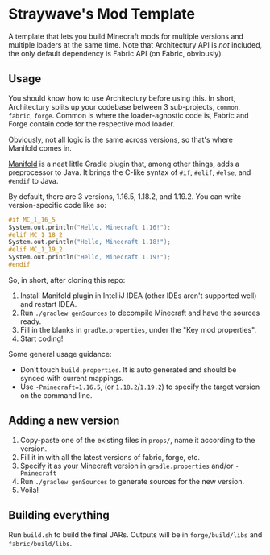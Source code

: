 Straywave's Mod Template
========================

A template that lets you build Minecraft mods for multiple versions and multiple loaders at the same time. Note that
Architectury API is *not* included, the only default dependency is Fabric API (on Fabric, obviously).

## Usage

You should know how to use Architectury before using this. In short, Architectury splits up your codebase between 3
sub-projects, `common`, `fabric`, `forge`. Common is where the loader-agnostic code is, Fabric and Forge contain code
for the respective mod loader.

Obviously, not all logic is the same across versions, so that's where Manifold comes in.

[Manifold][1] is a neat little Gradle plugin that, among other things, adds a preprocessor to Java. It brings the C-like
syntax of `#if`, `#elif`, `#else`, and `#endif` to Java.

By default, there are 3 versions, 1.16.5, 1.18.2, and 1.19.2. You can write version-specific code like so:

```c
#if MC_1_16_5
System.out.println("Hello, Minecraft 1.16!");
#elif MC_1_18_2
System.out.println("Hello, Minecraft 1.18!");
#elif MC_1_19_2
System.out.println("Hello, Minecraft 1.19!");
#endif
```

So, in short, after cloning this repo:

1. Install Manifold plugin in IntelliJ IDEA (other IDEs aren't supported well) and restart IDEA.
2. Run `./gradlew genSources` to decompile Minecraft and have the sources ready.
3. Fill in the blanks in `gradle.properties`, under the "Key mod properties".
4. Start coding!

Some general usage guidance:
- Don't touch `build.properties`. It is auto generated and should be synced with current mappings.
- Use `-Pminecraft=1.16.5`, (or `1.18.2`/`1.19.2`) to specify the target version on the command line.

## Adding a new version

1. Copy-paste one of the existing files in `props/`, name it according to the version.
2. Fill it in with all the latest versions of fabric, forge, etc.
3. Specify it as your Minecraft version in `gradle.properties` and/or `-Pminecraft`
4. Run `./gradlew genSources` to generate sources for the new version.
5. Voila!

## Building everything

Run `build.sh` to build the final JARs. Outputs will be in `forge/build/libs` and `fabric/build/libs`.

[1]: http://manifold.systems
